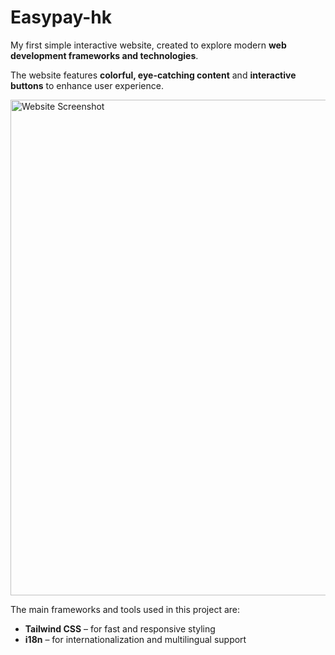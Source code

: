 # Easypay-hk

My first simple interactive website, created to explore modern **web development frameworks and technologies**.  

The website features **colorful, eye-catching content** and **interactive buttons** to enhance user experience.  

<img width="1440" height="793" alt="Website Screenshot" src="https://github.com/user-attachments/assets/7cad6eac-7d21-47e8-95a8-7a647e0e354a" />

The main frameworks and tools used in this project are:  
- **Tailwind CSS** – for fast and responsive styling  
- **i18n** – for internationalization and multilingual support  
